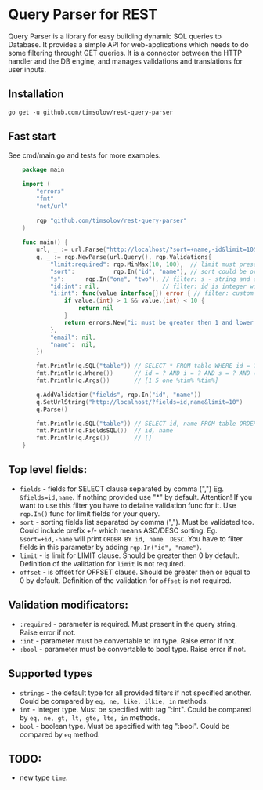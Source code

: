 # Query Parser for REST
Query Parser is a library for easy building dynamic SQL queries to Database. It provides a simple API for web-applications which needs to do some filtering throught GET queries. It is a connector between the HTTP handler and the DB engine, and manages validations and translations for user inputs.

## Installation
    go get -u github.com/timsolov/rest-query-parser

## Fast start
See cmd/main.go and tests for more examples.

```go
    package main
    
    import (
        "errors"
        "fmt"
        "net/url"
    
        rqp "github.com/timsolov/rest-query-parser"
    )
    
    func main() {
        url, _ := url.Parse("http://localhost/?sort=+name,-id&limit=10&id=1&i[eq]=5&s[eq]=one&email[like]=*tim*|name[like]=*tim*")
        q, _ := rqp.NewParse(url.Query(), rqp.Validations{
            "limit:required": rqp.MinMax(10, 100),  // limit must present in the Query part and must be between 10 and 100 (default: Min(1))
            "sort":           rqp.In("id", "name"), // sort could be or not in the query but if it is present it must be equal to "in" or "name"
            "s":      rqp.In("one", "two"), // filter: s - string and equal
            "id:int": nil,                  // filter: id is integer without additional validation
            "i:int": func(value interface{}) error { // filter: custom func for validating
                if value.(int) > 1 && value.(int) < 10 {
                    return nil
                }
                return errors.New("i: must be greater then 1 and lower then 10")
            },
            "email": nil,
            "name":  nil,
        })

        fmt.Println(q.SQL("table")) // SELECT * FROM table WHERE id = ? AND i = ? AND s = ? AND (email LIKE ? OR name LIKE ?) ORDER BY name, id DESC LIMIT 10
        fmt.Println(q.Where())      // id = ? AND i = ? AND s = ? AND (email LIKE ? OR name LIKE ?)
        fmt.Println(q.Args())       // [1 5 one %tim% %tim%]

        q.AddValidation("fields", rqp.In("id", "name"))
        q.SetUrlString("http://localhost/?fields=id,name&limit=10")
        q.Parse()

        fmt.Println(q.SQL("table")) // SELECT id, name FROM table ORDER BY id LIMIT 10
        fmt.Println(q.FieldsSQL())  // id, name
        fmt.Println(q.Args())       // []
    }
```

## Top level fields:
* `fields` - fields for SELECT clause separated by comma (",") Eg. `&fields=id,name`. If nothing provided use "\*" by default. Attention! If you want to use this filter you have to defaine validation func for it. Use `rqp.In()` func for limit fields for your query.
* `sort` - sorting fields list separated by comma (","). Must be validated too. Could include prefix +/- which means ASC/DESC sorting. Eg. `&sort=+id,-name` will print `ORDER BY id, name  DESC`. You have to filter fields in this parameter by adding `rqp.In("id", "name")`.
* `limit` - is limit for LIMIT clause. Should be greater then 0 by default. Definition of the validation for `limit` is not required.
* `offset` - is offset for OFFSET clause. Should be greater then or equal to 0 by default. Definition of the validation for `offset` is not required.

## Validation modificators:
* `:required` - parameter is required. Must present in the query string. Raise error if not.
* `:int` - parameter must be convertable to int type. Raise error if not.
* `:bool` - parameter must be convertable to bool type. Raise error if not.

## Supported types
- `strings` - the default type for all provided filters if not specified another. Could be compared by `eq, ne, like, ilkie, in` methods.
- `int` - integer type. Must be specified with tag ":int". Could be compared by `eq, ne, gt, lt, gte, lte, in` methods.
- `bool` - boolean type. Must be specified with tag ":bool". Could be compared by `eq` method.

## TODO:
- new type `time`.